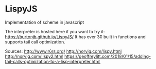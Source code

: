 # LispyJS
Implementation of scheme in javascript

The interpreter is hosted here if you want to try it: https://burtonjb.github.io/LispyJS/
It has over 30 built in functions and supports tail call optimization.

Sources:
http://www.r6rs.org/
http://norvig.com/lispy.html
http://norvig.com/lispy2.html
https://geoffreylitt.com/2018/01/15/adding-tail-calls-optimization-to-a-lisp-interpreter.html